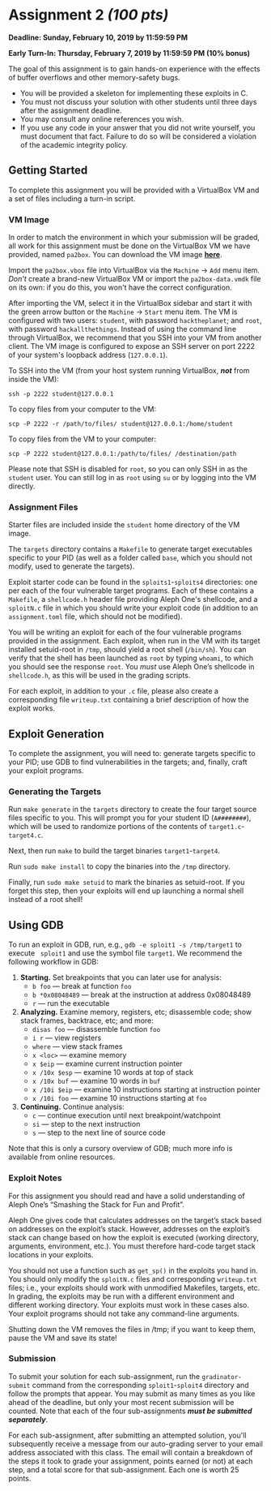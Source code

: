 # Assignment 2 *(100 pts)*

**Deadline: Sunday, February 10, 2019 by 11:59:59 PM**

**Early Turn-In: Thursday, February 7, 2019 by 11:59:59 PM (10% bonus)**

The goal of this assignment is to gain hands-on experience with the effects of buffer overflows and other memory-safety bugs.

- You will be provided a skeleton for implementing these exploits in C.
- You must not discuss your solution with other students until three days after the assignment deadline.
- You may consult any online references you wish.
- If you use any code in your answer that you did not write yourself, you must document that fact. Failure to do so will be considered a violation of the academic integrity policy.

## Getting Started

To complete this assignment you will be provided with a VirtualBox VM and a set of files including a turn-in script.

### VM Image

In order to match the environment in which your submission will be graded, all work for this assignment must be done on the VirtualBox VM we have provided, named `pa2box`. You can download the VM image [**here**](https://drive.google.com/a/eng.ucsd.edu/uc?id=11GnFuU7-RC8nlwm9oKAlaGHfVquVGKBz&export=download).

Import the `pa2box.vbox` file into VirtualBox via the `Machine` &rarr; `Add` menu item. *Don't* create a brand-new VirtualBox VM or import the `pa2box-data.vmdk` file on its own: if you do this, you won't have the correct configuration.

After importing the VM, select it in the VirtualBox sidebar and start it with the green arrow button or the `Machine` &rarr; `Start` menu item. The VM is configured with two users: `student`, with password `hacktheplanet`; and `root`, with password `hackallthethings`. Instead of using the command line through VirtualBox, we recommend that you SSH into your VM from another client. The VM image is configured to expose an SSH server on port 2222 of your system's loopback address (`127.0.0.1`).

To SSH into the VM (from your host system running VirtualBox, ***not*** from inside the VM):

```
ssh -p 2222 student@127.0.0.1
```

To copy files from your computer to the VM:

```
scp -P 2222 -r /path/to/files/ student@127.0.0.1:/home/student
```

To copy files from the VM to your computer:

```
scp -P 2222 student@127.0.0.1:/path/to/files/ /destination/path
```

Please note that SSH is disabled for `root`, so you can only SSH in as the `student` user. You can still log in as `root` using `su` or by logging into the VM directly.

### Assignment Files

Starter files are included inside the `student` home directory of the VM image.

The `targets` directory contains a `Makefile` to generate target executables specific to your PID (as well as a folder called `base`, which you should not modify, used to generate the targets).

Exploit starter code can be found in the `sploits1`-`sploits4` directories: one per each of the four vulnerable target programs. Each of these contains a `Makefile`, a `shellcode.h` header file providing Aleph One's shellcode, and a `sploitN.c` file in which you should write your exploit code (in addition to an `assignment.toml` file, which should not be modified).

You will be writing an exploit for each of the four vulnerable programs provided in the assignment.  Each exploit, when run in the VM with its target installed setuid-root in `/tmp`,  should yield a root shell (`/bin/sh`). You can verify that the shell has been launched as `root` by typing `whoami`, to which you should see the response `root`. You *must* use Aleph One’s shellcode in `shellcode.h`,  as this will be used in the grading scripts.

For each exploit, in addition to your `.c` file, please also create a corresponding file `writeup.txt` containing a brief description of how the exploit works.

## Exploit Generation

To complete the assignment, you will need to: generate targets specific to your PID; use GDB to find vulnerabilities in the targets; and, finally, craft your exploit programs.

### Generating the Targets

Run `make generate` in the `targets` directory to create the four target source files specific to you. This will prompt you for your student ID (`A########`), which will be used to randomize portions of the contents of `target1.c`-`target4.c`.

Next, then run `make` to build the target binaries `target1`-`target4`.

Run `sudo make install` to copy the binaries into the `/tmp` directory.

Finally, run `sudo make setuid` to mark the binaries as setuid-root. If you forget this step, then your exploits will end up launching a normal shell instead of a root shell!

## Using GDB

To run an exploit in GDB, run, e.g., `gdb -e sploit1 -s /tmp/target1` to execute `
sploit1` and use the symbol file `target1`. We recommend the following workflow in GDB:

1. **Starting.** Set breakpoints that you can later use for analysis:
    - `b foo` &mdash; break at function `foo`
    - `b *0x08048489` &mdash; break at the instruction at address 0x08048489
    - `r` &mdash; run the executable
2. **Analyzing.** Examine memory, registers, etc; disassemble code; show stack frames, backtrace,
   etc; and more:
    - `disas foo` &mdash; disassemble function `foo`
    - `i r` &mdash; view registers
    - `where` &mdash; view stack frames
    - `x <loc>` &mdash; examine memory
    - `x $eip` &mdash; examine current instruction pointer
    - `x /10x $esp` &mdash; examine 10 words at top of stack
    - `x /10x buf` &mdash; examine 10 words in `buf`
    - `x /10i $eip` &mdash; examine 10 instructions starting at instruction pointer
    - `x /10i foo` &mdash; examine 10 instructions starting at `foo`
3. **Continuing.** Continue analysis:
    - `c` &mdash; continue execution until next breakpoint/watchpoint
    - `si` &mdash; step to the next instruction
    - `s` &mdash; step to the next line of source code

Note that this is only a cursory overview of GDB; much more info is available from online
resources.

### Exploit Notes

For this assignment you should read and have a solid understanding of Aleph One’s “Smashing the Stack for Fun and Profit”.

Aleph One gives code that calculates addresses on the target’s stack based on addresses on the exploit’s stack. However, addresses on the exploit’s stack can change based on how the exploit is executed (working directory, arguments, environment, etc.). You must therefore hard-code target stack locations in your exploits.

You should not use a function such as `get_sp()` in the exploits you hand in. You should only modify the `sploitN.c` files and corresponding `writeup.txt` files; i.e., your exploits should work with unmodified Makefiles, targets, etc. In grading, the exploits may be run with a different environment and different working directory. Your exploits must work in these cases also. Your exploit programs should not take any command-line arguments.

Shutting down the VM removes the files in /tmp; if you want to keep them, pause the VM and save its state!

### Submission

To submit your solution for each sub-assignment, run the `gradinator-submit` command from the corresponding `sploit1`-`sploit4` directory and follow the prompts that appear. You may submit as many times as you like ahead of the deadline, but only your most recent submission will be counted. Note that each of the four sub-assignments ***must be submitted separately***.

For each sub-assignment, after submitting an attempted solution, you'll subsequently receive a message from our auto-grading server to your email address associated with this class. The email will contain a breakdown of the steps it took to grade your assignment, points earned (or not) at each step, and a total score for that sub-assignment. Each one is worth 25 points.
